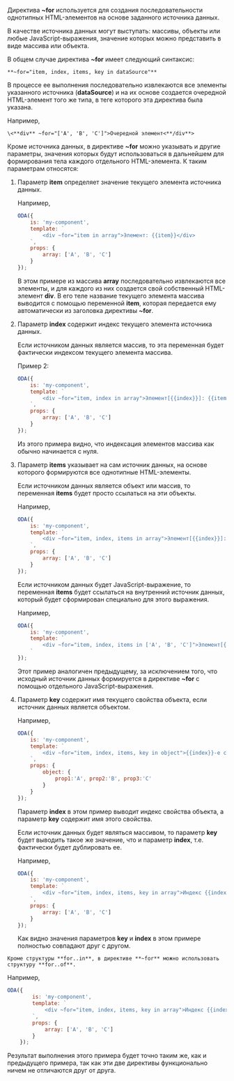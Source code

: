 ﻿Директива **~for** используется для создания последовательности однотипных HTML-элементов на основе заданного источника данных.

В качестве источника данных могут выступать: массивы, объекты или любые JavaScript-выражения, значение которых можно представить в виде массива или объекта.

В общем случае директива **~for** имеет следующий синтаксис:

```info md_hideicon
**~for="item, index, items, key in dataSource"**
```

В процессе ее выполнения последовательно извлекаются все элементы  указанного источника (**dataSource**) и на их основе создается очередной HTML-элемент того же типа, в теге которого эта директива была указана.

Например,

```info md_hideicon
\<**div** ~for="['A', 'B', 'C']">Очередной элемент<**/div**>
```

Кроме источника данных, в директиве **~for** можно указывать и другие параметры, значения которых будут использоваться в дальнейшем для формирования тела каждого отдельного HTML-элемента. К таким параметрам относятся:

1. Параметр **item** определяет значение текущего элемента источника данных.

    Например,

    ```javascript _run_edit_[my-component.js]
    ODA({
        is: 'my-component',
        template: `
            <div ~for="item in array">Элемент: {{item}}</div>
        `,
        props: {
            array: ['A', 'B', 'C']
        }
    });
    ```

    В этом примере из массива **array** последовательно извлекаются все элементы, и для каждого из них создается свой собственный HTML-элемент **div**. В его теле название текущего элемента массива выводится с помощью переменной **item**, которая передается ему автоматически из заголовка директивы **~for**.

1. Параметр **index** содержит индекс текущего элемента источника данных.

    Если источником данных является массив, то эта переменная будет фактически индексом текущего элемента массива.

    Пример 2:

    ```javascript _run_edit_[my-component.js]
    ODA({
        is: 'my-component',
        template: `
            <div ~for="item, index in array">Элемент[{{index}}]: {{item}}</div>
        `,
        props: {
            array: ['A', 'B', 'C']
        }
    });
    ```

    Из этого примера видно, что индексация элементов массива как обычно начинается с нуля.

1. Параметр **items** указывает на сам источник данных, на основе которого формируются все однотипные HTML-элементы.

    Если источником данных является объект или массив, то переменная **items** будет просто ссылаться на эти объекты.

    Например,

    ```javascript _run_edit_[my-component.js]
    ODA({
        is: 'my-component',
        template: `
            <div ~for="item, index, items in array">Элемент[{{index}}]: {{item}} - array: {{items}}</div>
        `,
        props: {
            array: ['A', 'B', 'C']
        }
    });
    ```

    Если источником данных будет JavaScript-выражение, то переменная **items** будет ссылаться на внутренний источник данных, который будет сформирован специально для этого выражения.

    Например,

    ```javascript _run_edit_[my-component.js]
    ODA({
        is: 'my-component',
        template: `
            <div ~for="item, index, items in ['A', 'B', 'C']">Элемент[{{index}}]: {{item}} - array: {{items}}</div>
        `
    });
    ```

    Этот пример аналогичен предыдущему, за исключением того, что исходный источник данных формируется в директиве **~for** с помощью отдельного JavaScript-выражения.

1. Параметр **key** содержит имя текущего свойства объекта, если источник данных является объектом.

    Например,

    ```javascript _run_edit_[my-component.js]
    ODA({
        is: 'my-component',
        template: `
            <div ~for="item, index, items, key in object">{{index}}-е свойство {{key}}: {{item}} -- object: {{JSON.stringify(items)}}</div>
        `,
        props: {
            object: {
                prop1:'A', prop2:'B', prop3:'C'
            }
        }
    });
    ```

    Параметр **index** в этом пример выводит индекс свойства объекта, а параметр **key** содержит имя этого свойства.

    Если источник данных будет являться массивом, то параметр **key** будет выводить такое же значение, что и параметр **index**, т.е. фактически будет дублировать ее.

    Например,

    ```javascript _run_edit_[my-component.js]
    ODA({
        is: 'my-component',
        template: `
            <div ~for="item, index, items, key in array">Индекс {{index}}- элемент[{{key}}]: {{item}} -- array: {{items}}</div>
        `,
        props: {
            array: ['A', 'B', 'C']
        }
    });
    ```

    Как видно значения параметров **key** и **index** в этом примере полностью совпадают друг с другом.

```info_md
Кроме структуры **for..in**, в директиве **~for** можно использовать структуру **for..of**.
```

Например,

```javascript _run_edit_[my-component.js]
ODA({
        is: 'my-component',
        template: `
            <div ~for="item, index, items, key in array">Индекс {{index}}- элемент[{{key}}]: {{item}} -- array: {{items}}</div>
        `,
        props: {
            array: ['A', 'B', 'C']
        }
    });
```

Результат выполнения этого примера будет точно таким же, как и предыдущего примера, так как эти две директивы функционально ничем не отличаются друг от друга.
